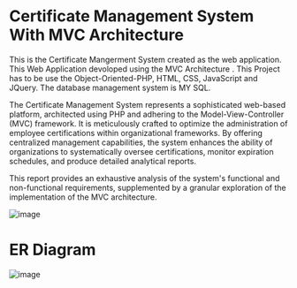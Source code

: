 # Certificate Management System With MVC Architecture

This is the Certificate Mangerment System created as the web application. This Web Application devoloped using the MVC Architecture . This Project has to be use the Object-Oriented-PHP,
HTML, CSS, JavaScript and JQuery. The database management system is MY SQL.

The Certificate Management System represents a sophisticated web-based platform, architected using PHP and adhering to the Model-View-Controller (MVC) framework. It is meticulously crafted
to optimize the administration of employee certifications within organizational frameworks. By offering centralized management capabilities, the system enhances the ability of organizations
to systematically oversee certifications, monitor expiration schedules, and produce detailed analytical reports.


This report provides an exhaustive analysis of the system's functional and non-functional requirements, supplemented by a granular exploration of the implementation of the MVC architecture.

![image](https://github.com/user-attachments/assets/a44943ce-1dcb-4eb0-94b9-af0d0df6b87d)

# ER Diagram

![image](https://github.com/user-attachments/assets/0b95febc-1474-45f7-857e-125154b9bbc4)



